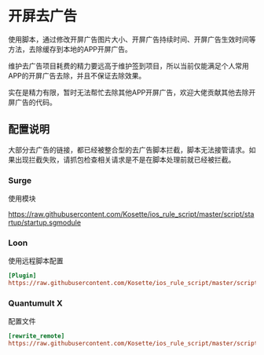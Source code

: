 # 开屏去广告

使用脚本，通过修改开屏广告图片大小、开屏广告持续时间、开屏广告生效时间等方法，去除缓存到本地的APP开屏广告。

维护去广告项目耗费的精力要远高于维护签到项目，所以当前仅能满足个人常用APP的开屏广告去除，并且不保证去除效果。

实在是精力有限，暂时无法帮忙去除其他APP开屏广告，欢迎大佬贡献其他去除开屏广告的代码。

## 配置说明

大部分去广告的链接，都已经被整合型的去广告脚本拦截，脚本无法接管请求。如果出现拦截失败，请抓包检查相关请求是不是在脚本处理前就已经被拦截。

### Surge

使用模块

https://raw.githubusercontent.com/Kosette/ios_rule_script/master/script/startup/startup.sgmodule

### Loon

使用远程脚本配置

```ini
[Plugin]
https://raw.githubusercontent.com/Kosette/ios_rule_script/master/script/startup/startup.lnplugin, tag=开屏去广告, enabled=true
```

### Quantumult X

配置文件

```ini
[rewrite_remote]
https://raw.githubusercontent.com/Kosette/ios_rule_script/master/script/startup/startup.qxrewrite, tag=开屏去广告, enabled=true
```
